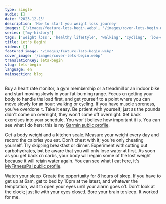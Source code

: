 ```yaml
---
type: single
audio: []
date: '2023-12-16'
description: 'How to start you weight loss journey'
images: ['/images/feature-lets-begin.webp', '/images/cover-lets-begin.webp']
series: ["my-history"]
tags: ['weight loss', 'healthy lifestyle', 'walking', 'cycling', 'low-carb', 'intermittent fasting']
title: Let's Begin!
videos: []
featured_image: '/images/feature-lets-begin.webp'
cover_image: '/images/cover-lets-begin.webp'
translationKey: lets-begin
slug: lets-begin
language: en
mainsection: blog
---
```


Buy a heart rate monitor, a gym membership or a treadmill or an indoor bike and start moving slowly in your fat-burning range. Focus on getting your body to handle the load first, and get yourself to a point where you can move slowly for an hour: walking or cycling. If you have muscle soreness, you've overdone it. Take it easy. Be patient with yourself; just as the pounds didn't come on overnight, they won't come off overnight. Get back exercises into your schedule. You won't believe how important it is. You can see what I do here: this is my [Garmin public profile](https://connect.garmin.com/modern/profile/UnbrownGorger "Garmin public profile").

Get a body weight and a kitchen scale. Measure your weight every day and record the calories you eat. Don't cheat with it; you're only cheating yourself. Try skipping breakfast or dinner. Experiment with cutting out carbohydrates, but be aware that you will only lose water at first. As soon as you get back on carbs, your body will regain some of the lost weight because it will retain water again. You can see what I eat here, it's [MyFitnessPal public profile](https://www.myfitnesspal.com/profile/EnvaultRoll "MyFitnessPal public profile").

Watch your sleep. Create the opportunity for 8 hours of sleep. If you have to get up at 6am, get to bed by 10pm at the latest, and whatever the temptation, wait to open your eyes until your alarm goes off. Don't look at the clock; just lie with your eyes closed. Bore your brain to sleep. It worked for me.


